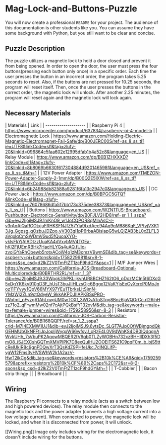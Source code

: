 # Mag-Lock-and-Buttons-Puzzle
You will now create a professional `README` for your project. The audience of this documentation is other students like you. You can assume they have some background with Python, but you still want to be clear and concise.

## Puzzle Description

The puzzle utilizes a magnetic lock to hold a door closed and prevent it from being opened. In order to open the door, the user must press the four buttons(pressing each button only once) in a specific order. Each time the user presses the button in an incorrect order, the program takes 5.25 seconds to reset. Also, if the buttons are not pressed for 10.25 seconds, the program will reset itself. Then, once the user presses the buttons in the correct order, the magnetic lock will unlock. After another 2.25 minutes, the program will reset again and the magnetic lock will lock again.


## Necessary Materials

| Materials | Link |
| -------------------- | 
| Raspberry Pi 4 | https://www.microcenter.com/product/637834/raspberry-pi-4-model-b |
| Electromagnetic Lock | https://www.amazon.com/Holding-Electric-Magnetic-Electromagnet-Fail-Safe/dp/B00JERC00S/ref=as_li_ss_tl?ie=UTF8&linkCode=sl1&tag=zlufy-20&linkId=096864c5faa602e12995dfab1b4a52c8&language=en_US |
| Relay Module | https://www.amazon.com/dp/B0B1ZHXXXD?linkCode=sl1&tag=zlufy-20&linkId=8b8069b6630f617304884d920146598f&language=en_US&ref_=as_li_ss_tl&th=1 |
| 12V Power Adapter | https://www.amazon.com/TMEZON-Power-Adapter-Supply-2-1mm/dp/B00Q2E5IXW/ref=as_li_ss_tl?ie=UTF8&linkCode=sl1&tag=zlufy-20&linkId=6b24988db82588a9281f6fa13c2947c0&language=en_US |
| DC Power Jack | https://www.amazon.com/dp/B0BPGC5GTQ?&linkCode=sl1&tag=zlufy-20&linkId=c76078686dfa517bb173c375dee38373&language=en_US&ref_=as_li_ss_tl |
| Buttons | https://www.amazon.com/WZNTPJS-Breadboard-Pushbutton-Electronics-Sensitivity/dp/B0FJLV2HD8/ref=sr_1_1_sspa?dib=eyJ2IjoiMSJ9.1mKnO9_w1JoCQPOR8qMlnAsC-r-v3rAqAiQaRGOtxjuFRHKSFNJfZ57Yia9txdAec94Aq9qM686KqF_VPfyjVXK13Jg_Ggpsg_qOzbuJDZpo_yV303qI1pP6rbaABisIapG5wLQjZAB3bL0xZLFL3aVqxlqCmSWDmVGud5fQuoaXYO-vklsFkYjAIADtzzUuaKA4dVxybMV4TGEa-hKl2FjUEmRBHk7HacHLYGs4uAQ.fUic-zvolGYaRhObewb5rotxACoW4o1zM3omzV9wmSE&dib_tag=se&keywords=raspberry+pi+buttons&qid=1758229981&sr=8-1-spons&sp_csd=d2lkZ2V0TmFtZT1zcF9hdGY&psc=1 |
| M/F Jumper Wires | https://www.amazon.com/California-JOS-Breadboard-Optional-Multicolored/dp/B0BRTHR2RL/ref=sr_1_3?dib=eyJ2IjoiMSJ9.33Wpgk3lhPKLijkvnUR8BCHZ162tO6_pDczMCIn5t6DXcG5xDgYK6kv910gD3F_hUsT3buJIIHLzsOjc6Bggo12VaKYjsEeCyXcrcP0MoJnoz11FYvyy1QpV66MYX97YEu1TbrksLltSjmN-YMzWj2ZLn9ctQdyeW_9kkAKPDJIIAPKBSsPRO-tWotmt_pFyzgA1AhLnvgUM0wTOXf_3WCvAToSTqg8Bnz6jaVQOrCc.rt26ihHzz71o2_qFrwmMw02nf7cAjtPQkBsfY132xvM&dib_tag=se&keywords=male+to+female+jumper+wires&qid=1759258956&sr=8-3                                                                                               |
| Resistors | https://www.amazon.com/California-JOS-Carbon-Resistor-Tolerance/dp/B0BR68QQPF/ref=sr_1_2_sspa?crid=M7I4EXMW1UJ1&dib=eyJ2IjoiMSJ9.6ytsDc_SLGT7AJp0OfWBjmgpdQkGEHMUbGkNFFtiJpJopIjWyqxW66wfsvJ_oRzE4L0V9dWnKS4DB0IQdqgnAWvkUHh_7sVbuPK2AqowMBQER2fV6qb0TLZyWOBHn732xzBHHllDXh3f5DmO8_iSJEXCshGQTmXMVPlPK7D8exQuIHU2OOEiTS621C9pqF0m_b_bjS5ttcRelUkIR8c9gnPDQwXrT3QsKdZ9PHfeUkc.7cINQLifP-ygW12Fms3vHVSWhW2k1A2azV-HwT2ikCg&dib_tag=se&keywords=resistors%2B10k%CE%A9&qid=1759259579&sprefix=resistors%2B10k%CF%89%2Caps%2C172&sr=8-2-spons&sp_csd=d2lkZ2V0TmFtZT1zcF9hdGY&th=1 |
| T-Cobbler            |                                                                                                                                                                                                                                                                                                                                                                                                                                                                                                                                                                              |
| Bacon strip thingy   |                                                                                                                                                                                                                                                                                                                                                                                                                                                                                                                                                                              |
| Breadboard           |                                                                                                                                                                                                                                                                                                                                                                                                                                                                                                                                                                              |



## Wiring

The Raspberry Pi connects to a relay module (acts as a switch between low and high powered devices). The relay module then connects to the magnetic lock and the power adapter (converts a high voltage current into a low voltage current). When connected to power, the magnetic lock will be locked, and when it is disconnected from power, it will unlock. 

[[Wiring.png]]
Image only includes wiring for the electromagnetic lock, it doesn't include wiring for the buttons.
